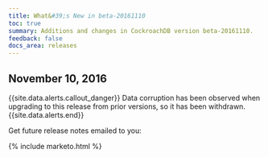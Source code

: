 ```yaml
---
title: What&#39;s New in beta-20161110
toc: true
summary: Additions and changes in CockroachDB version beta-20161110.
feedback: false
docs_area: releases 
---
```


## November 10, 2016

{{site.data.alerts.callout_danger}}
Data corruption has been observed when upgrading to this release from prior versions, so it has been withdrawn.
{{site.data.alerts.end}}

Get future release notes emailed to you:

{% include marketo.html %}

